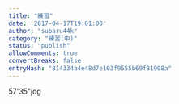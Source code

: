```yaml
---
title: "練習"
date: '2017-04-17T19:01:00'
author: "subaru44k"
category: "練習(中)"
status: "publish"
allowComments: true
convertBreaks: false
entryHash: "814334a4e48d7e103f9555b69f81908a"
---
```

57'35"jog
